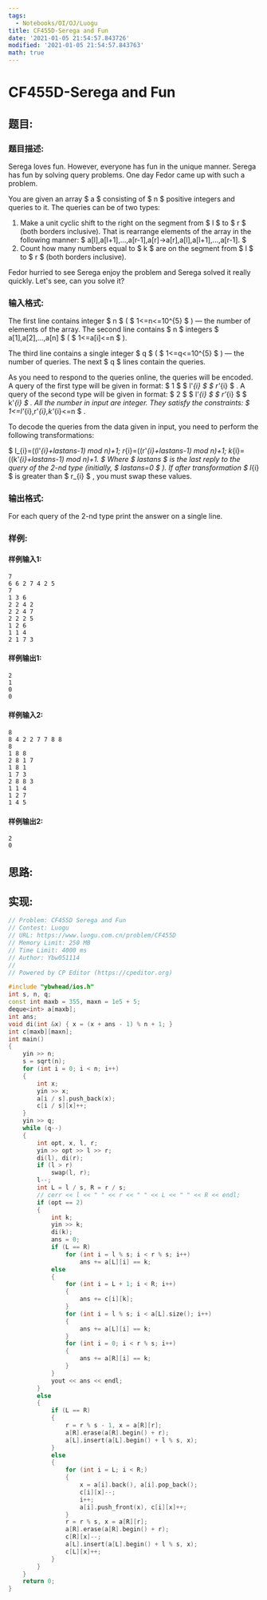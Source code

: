 ```yaml
---
tags: 
  - Notebooks/OI/OJ/Luogu
title: CF455D-Serega and Fun
date: '2021-01-05 21:54:57.843726'
modified: '2021-01-05 21:54:57.843763'
math: true
---
```

# CF455D-Serega and Fun
## 题目:
### 题目描述:
Serega loves fun. However, everyone has fun in the unique manner. Serega has fun by solving query problems. One day Fedor came up with such a problem.

You are given an array $ a $ consisting of $ n $ positive integers and queries to it. The queries can be of two types:

1. Make a unit cyclic shift to the right on the segment from $ l $ to $ r $ (both borders inclusive). That is rearrange elements of the array in the following manner: $ a[l],a[l+1],...,a[r-1],a[r]→a[r],a[l],a[l+1],...,a[r-1]. $
2. Count how many numbers equal to $ k $ are on the segment from $ l $ to $ r $ (both borders inclusive).

Fedor hurried to see Serega enjoy the problem and Serega solved it really quickly. Let's see, can you solve it?
### 输入格式:
The first line contains integer $ n $ ( $ 1<=n<=10^{5} $ ) — the number of elements of the array. The second line contains $ n $ integers $ a[1],a[2],...,a[n] $ ( $ 1<=a[i]<=n $ ).

The third line contains a single integer $ q $ ( $ 1<=q<=10^{5} $ ) — the number of queries. The next $ q $ lines contain the queries.

As you need to respond to the queries online, the queries will be encoded. A query of the first type will be given in format: $ 1 $ $ l'_{i} $ $ r'_{i} $ . A query of the second type will be given in format: $ 2 $ $ l'_{i} $ $ r'_{i} $ $ k'_{i} $ . All the number in input are integer. They satisfy the constraints: $ 1<=l'_{i},r'_{i},k'_{i}<=n $ .

To decode the queries from the data given in input, you need to perform the following transformations:

 $ l_{i}=((l'_{i}+lastans-1) mod n)+1; r_{i}=((r'_{i}+lastans-1) mod n)+1; k_{i}=((k'_{i}+lastans-1) mod n)+1. $ Where $ lastans $ is the last reply to the query of the 2-nd type (initially, $ lastans=0 $ ). If after transformation $ l_{i} $ is greater than $ r_{i} $ , you must swap these values.
### 输出格式:
For each query of the 2-nd type print the answer on a single line.
### 样例:
#### 样例输入1:
```
7
6 6 2 7 4 2 5
7
1 3 6
2 2 4 2
2 2 4 7
2 2 2 5
1 2 6
1 1 4
2 1 7 3

```
#### 样例输出1:
```
2
1
0
0

```
#### 样例输入2:
```
8
8 4 2 2 7 7 8 8
8
1 8 8
2 8 1 7
1 8 1
1 7 3
2 8 8 3
1 1 4
1 2 7
1 4 5

```
#### 样例输出2:
```
2
0

```
## 思路:

## 实现:
```cpp
// Problem: CF455D Serega and Fun
// Contest: Luogu
// URL: https://www.luogu.com.cn/problem/CF455D
// Memory Limit: 250 MB
// Time Limit: 4000 ms
// Author: Ybw051114
//
// Powered by CP Editor (https://cpeditor.org)

#include "ybwhead/ios.h"
int s, n, q;
const int maxb = 355, maxn = 1e5 + 5;
deque<int> a[maxb];
int ans;
void di(int &x) { x = (x + ans - 1) % n + 1; }
int c[maxb][maxn];
int main()
{
    yin >> n;
    s = sqrt(n);
    for (int i = 0; i < n; i++)
    {
        int x;
        yin >> x;
        a[i / s].push_back(x);
        c[i / s][x]++;
    }
    yin >> q;
    while (q--)
    {
        int opt, x, l, r;
        yin >> opt >> l >> r;
        di(l), di(r);
        if (l > r)
            swap(l, r);
        l--;
        int L = l / s, R = r / s;
        // cerr << l << " " << r << " " << L << " " << R << endl;
        if (opt == 2)
        {
            int k;
            yin >> k;
            di(k);
            ans = 0;
            if (L == R)
                for (int i = l % s; i < r % s; i++)
                    ans += a[L][i] == k;
            else
            {
                for (int i = L + 1; i < R; i++)
                {
                    ans += c[i][k];
                }
                for (int i = l % s; i < a[L].size(); i++)
                {
                    ans += a[L][i] == k;
                }
                for (int i = 0; i < r % s; i++)
                {
                    ans += a[R][i] == k;
                }
            }
            yout << ans << endl;
        }
        else
        {
            if (L == R)
            {
                r = r % s - 1, x = a[R][r];
                a[R].erase(a[R].begin() + r);
                a[L].insert(a[L].begin() + l % s, x);
            }
            else
            {
                for (int i = L; i < R;)
                {
                    x = a[i].back(), a[i].pop_back();
                    c[i][x]--;
                    i++;
                    a[i].push_front(x), c[i][x]++;
                }
                r = r % s, x = a[R][r];
                a[R].erase(a[R].begin() + r);
                c[R][x]--;
                a[L].insert(a[L].begin() + l % s, x);
                c[L][x]++;
            }
        }
    }
    return 0;
}
```
